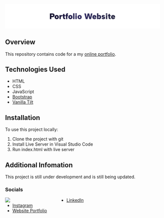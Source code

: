 <img src="./portfolio website.png" alt="portfolio website">

## Overview

This repository contains code for a my [online portfolio](www.someprofoundname.com). 

## Technologies Used

- HTML
- CSS
- JavaScript
- [Bootstrap](https://getbootstrap.com/)
- [Vanilla Tilt](https://micku7zu.github.io/vanilla-tilt.js/)

## Installation

To use this project locally:

1. Clone the project with git
2. Install Live Server in Visual Studio Code
3. Run index.html with live server

## Additional Infomation

This project is still under development and is still being updated.

### Socials 

<img align="left" src="./ME-pf.gif" width="200">

- [LinkedIn](https://www.linkedin.com/in/collinscomondi/) <br>
- [Instagram](https://www.instagram.com/someprofoundname/) <br>
- [Website Portfolio](https://www.someprofoundname.com)

